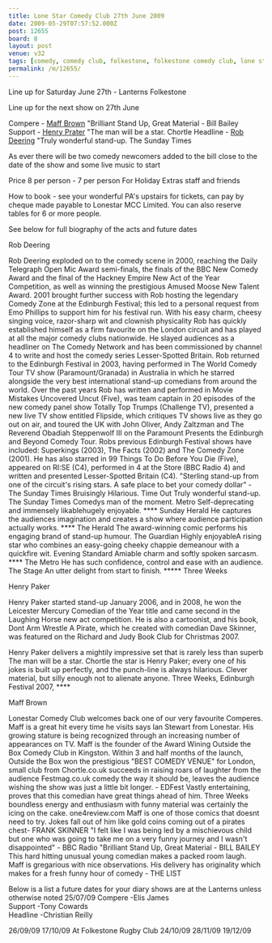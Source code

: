 ```yaml
---
title: Lone Star Comedy Club 27th June 2009
date: 2009-05-29T07:57:52.000Z
post: 12655
board: 8
layout: post
venue: v32
tags: [comedy, comedy club, folkestone, folkestone comedy club, lone star comedy club, holiday extras]
permalink: /m/12655/
---
```

Line up for Saturday June 27th - Lanterns Folkestone

Line up for the next show on 27th June 

Compere    - <a href="https://www.google.co.uk/search?q=maff+brown">Maff Brown</a>        "Brilliant Stand Up, Great Material - Bill Bailey
Support     - <a href="https://www.google.co.uk/search?q=henry+prater">Henry Prater</a>       "The man will be a star. Chortle
Headline    - <a href="https://www.google.co.uk/search?q=rob+deering">Rob Deering</a>       "Truly wonderful stand-up. The Sunday Times

As ever there will be two comedy newcomers added to the bill close to the date of the show and some live music to start

Price 8 per person - 7 per person For Holiday Extras staff and friends

How to book - see your wonderful PA's upstairs for tickets, can pay by cheque made payable to Lonestar MCC Limited.  You can also reserve tables for 6 or more people.

See below for full biography of the acts and future dates

Rob Deering

Rob Deering exploded on to the comedy scene in 2000, reaching the Daily Telegraph Open Mic Award semi-finals, the finals of the BBC New Comedy Award and the final of the Hackney Empire New Act of the Year Competition, as well as winning the prestigious Amused Moose New Talent Award. 2001 brought further success with Rob hosting the legendary Comedy Zone at the Edinburgh Festival; this led to a personal request from Emo Phillips to support him for his festival run.
With his easy charm, cheesy singing voice, razor-sharp wit and clownish physicality Rob has quickly established himself as a firm favourite on the London circuit and has played at all the major comedy clubs nationwide. He slayed audiences as a headliner on The Comedy Network and has been commissioned by channel 4 to write and host the comedy series Lesser-Spotted Britain.
Rob returned to the Edinburgh Festival in 2003, having performed in The World Comedy Tour TV show (Paramount/Granada) in Australia in which he starred alongside the very best international stand-up comedians from around the world. Over the past years Rob has written and performed in Movie Mistakes Uncovered Uncut (Five), was team captain in 20 episodes of the new comedy panel show Totally Top Trumps (Challenge TV), presented a new live TV show entitled Flipside, which critiques TV shows live as they go out on air, and toured the UK with John Oliver, Andy Zaltzman and The Reverend Obadiah Steppenwolf III on the Paramount Presents the Edinburgh and Beyond Comedy Tour.
Robs previous Edinburgh Festival shows have included: Superkings (2003), The Facts (2002) and The Comedy Zone (2001). He has also starred in 99 Things To Do Before You Die (Five), appeared on RI:SE (C4), performed in 4 at the Store (BBC Radio 4) and written and presented Lesser-Spotted Britain (C4).
"Sterling stand-up from one of the circuit's rising stars. A safe place to bet your comedy dollar" - The Sunday Times
Bruisingly Hilarious. Time Out
Truly wonderful stand-up. The Sunday Times
Comedys man of the moment. Metro
Self-deprecating and immensely likablehugely enjoyable. **** Sunday Herald
He captures the audiences imagination and creates a show where audience participation actually works. **** The Herald
 The award-winning comic performs his engaging brand of stand-up humour. The Guardian
Highly enjoyableA rising star who combines an easy-going cheeky chappie demeanour with a quickfire wit. Evening Standard
Amiable charm and softly spoken sarcasm. **** The Metro
He has such confidence, control and ease with an audience. The Stage
An utter delight from start to finish. ***** Three Weeks

Henry Paker

Henry Paker started stand-up January 2006, and in 2008, he won the Leicester Mercury Comedian of the Year title and came second in the Laughing Horse new act competition.
He is also a cartoonist, and his book, Dont Arm Wrestle A Pirate, which he created with comedian Dave Skinner, was featured on the Richard and Judy Book Club for Christmas 2007.

Henry Paker delivers a mightily impressive set that is rarely less than superb The man will be a star. Chortle
the star is Henry Paker; every one of his jokes is built up perfectly, and the punch-line is always hilarious. Clever material, but silly enough not to alienate anyone.  Three Weeks, Edinburgh Festival 2007, ****

Maff Brown

Lonestar Comedy Club welcomes back one of our very favourite Comperes.  Maff is a great hit every time he visits says Ian Stewart from Lonestar.  His growing stature is being recognized through an increasing number of appearances on TV.
Maff is the founder of the Award Wining Outside the Box Comedy Club in Kingston. Within 3 and half months of the launch, Outside the Box won the prestigious "BEST COMEDY VENUE" for London, small club from Chortle.co.uk
succeeds in raising roars of laughter from the audience  Festmag.co.uk
 comedy the way it should be, leaves the audience wishing the show was just a little bit longer. - EDFest
 Vastly entertaining, proves that this comedian have great things ahead of him.  Three Weeks
boundless energy and enthusiasm with funny material was certainly the icing on the cake.  one4review.com
Maff is one of those comics that doesnt need to try. Jokes fall out of him like gold coins coming out of a pirates chest- FRANK SKINNER
"I felt like I was being led by a mischievous child but one who was going to take me on a very funny journey and I wasn't disappointed" - BBC Radio
"Brilliant Stand Up, Great Material - BILL BAILEY
This hard hitting unusual young comedian makes a packed room laugh. Maff is gregarious with nice observations. His delivery has originality which makes for a fresh funny hour of comedy - THE LIST

Below is a list a future dates for your diary  shows are at the Lanterns unless otherwise noted
25/07/09
Compere    -Elis James  
Support     -Tony Cowards  
Headline    -Christian Reilly 

26/09/09
17/10/09 At Folkestone Rugby Club
24/10/09
28/11/09
19/12/09
